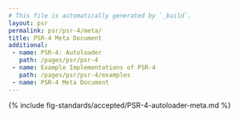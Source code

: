 ```yaml
---
# This file is automatically generated by `_build`.
layout: psr
permalink: psr/psr-4/meta/
title: PSR-4 Meta Document
additional:
 - name: PSR-4: Autoloader
   path: /pages/psr/psr-4
 - name: Example Implementations of PSR-4
   path: /pages/psr/psr-4/examples
 - name: PSR-4 Meta Document
---
```


{% include fig-standards/accepted/PSR-4-autoloader-meta.md %}